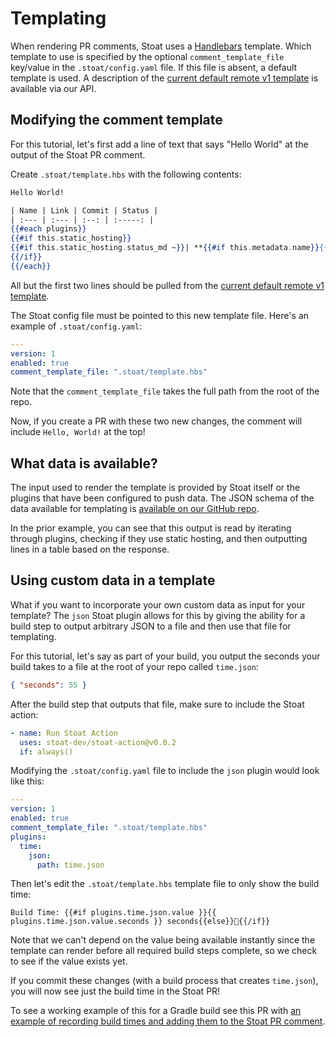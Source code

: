 # Templating

When rendering PR comments, Stoat uses a [Handlebars](https://handlebarsjs.com/) template.
Which template to use is specified by the optional `comment_template_file` key/value in the `.stoat/config.yaml` file.
If this file is absent, a default template is used. A description of the [current default remote v1 template](https://www.stoat.dev/api/templates?stoatConfigVersion=1) is available via our API.

## Modifying the comment template

For this tutorial, let's first add a line of text that says "Hello World" at the output of the Stoat PR comment.

Create `.stoat/template.hbs` with the following contents:
```hbs
Hello World!

| Name | Link | Commit | Status |
| :--- | :--- | :--: | :-----: |
{{#each plugins}}
{{#if this.static_hosting}}
{{#if this.static_hosting.status_md ~}}| **{{#if this.metadata.name}}{{{ this.metadata.name }}}{{else}}{{ @key }}{{/if}}** | {{{ this.static_hosting.link_md }}} | {{ this.static_hosting.sha }} | {{{ this.static_hosting.status_md }}} |{{/if ~}}
{{/if}}
{{/each}}
```

All but the first two lines should be pulled from the [current default remote v1 template](https://www.stoat.dev/api/templates?stoatConfigVersion=1).

The Stoat config file must be pointed to this new template file. Here's an example of `.stoat/config.yaml`:
```yaml
---
version: 1
enabled: true
comment_template_file: ".stoat/template.hbs"
```

Note that the `comment_template_file` takes the full path from the root of the repo.

Now, if you create a PR with these two new changes, the comment will include `Hello, World!` at the top! 

## What data is available?

The input used to render the template is provided by Stoat itself or the plugins that have been configured to push data. 
The JSON schema of the data available for templating is [available on our GitHub repo](https://github.com/stoat-dev/stoat-action/blob/main/src/schemas/stoatConfigSchemaRendered.json).

In the prior example, you can see that this output is read by iterating through plugins, checking if they use static hosting, and then outputting lines in a table based on the response.

## Using custom data in a template

What if you want to incorporate your own custom data as input for your template? The `json` Stoat plugin allows for this by giving the ability for a build step to 
output arbitrary JSON to a file and then use that file for templating. 

For this tutorial, let's say as part of your build, you output the seconds your build takes to a file at the root of your repo called `time.json`:
```json
{ "seconds": 55 }
```

After the build step that outputs that file, make sure to include the Stoat action:
```yaml
- name: Run Stoat Action
  uses: stoat-dev/stoat-action@v0.0.2
  if: always()
```

Modifying the `.stoat/config.yaml` file to include the `json` plugin would look like this:
```yaml
---
version: 1
enabled: true
comment_template_file: ".stoat/template.hbs"
plugins:
  time:
    json:
      path: time.json
```

Then let's edit the `.stoat/template.hbs` template file to only show the build time:
```
Build Time: {{#if plugins.time.json.value }}{{ plugins.time.json.value.seconds }} seconds{{else}}🔄{{/if}}
```

Note that we can't depend on the value being available instantly since the template can render before all required build steps complete, so
we check to see if the value exists yet.

If you commit these changes (with a build process that creates `time.json`), you will now see just the build time in the Stoat PR!

To see a working example of this for a Gradle build see this PR with [an example of recording build times and adding them to the Stoat PR comment](https://github.com/stoat-dev/examples/pull/2/files).
